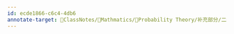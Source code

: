 ```yaml
---
id: ecde1866-c6c4-4db6
annotate-target: 📘ClassNotes/📐Mathmatics/🎣Probability Theory/补充部分/二维正态分布的协方差和相关系数.pdf
---
```

